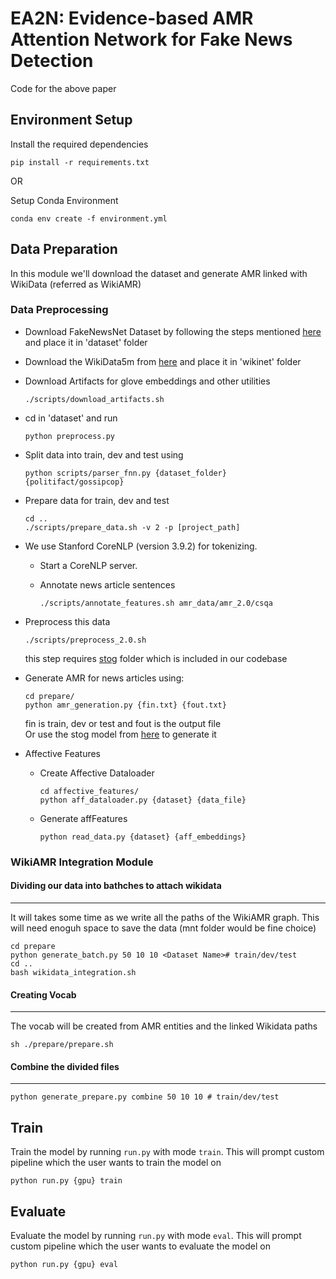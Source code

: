 # EA2N: Evidence-based AMR Attention Network for Fake News Detection
Code for the above paper

## Environment Setup

Install the required dependencies

``` 
pip install -r requirements.txt
```

OR

Setup Conda Environment

```
conda env create -f environment.yml
```

## Data Preparation
In this module we'll download the dataset and generate AMR linked with WikiData (referred as WikiAMR)
### Data Preprocessing
- Download FakeNewsNet Dataset by following the steps mentioned [here](https://github.com/KaiDMML/FakeNewsNet) and place it in 'dataset' folder

- Download the WikiData5m from [here](https://pykeen.readthedocs.io/en/stable/api/pykeen.datasets.Wikidata5M.html) and place it in 'wikinet' folder

- Download Artifacts for glove embeddings and other utilities
    ```
    ./scripts/download_artifacts.sh
    ```

- cd in 'dataset' and run
    ```
    python preprocess.py
    ```
- Split data into train, dev and test using
    ```
    python scripts/parser_fnn.py {dataset_folder} {politifact/gossipcop}
    ```
- Prepare data for train, dev and test
    ```
    cd ..
    ./scripts/prepare_data.sh -v 2 -p [project_path]
    ```
- We use Stanford CoreNLP (version 3.9.2) for tokenizing.

    - Start a CoreNLP server.

    - Annotate news article sentences
        ```
        ./scripts/annotate_features.sh amr_data/amr_2.0/csqa
        ```
- Preprocess this data
    ```
    ./scripts/preprocess_2.0.sh
    ```
    this step requires [stog](https://github.com/sheng-z/stog) folder which is included in our codebase
- Generate AMR for news articles using:
    ```
    cd prepare/
    python amr_generation.py {fin.txt} {fout.txt}
    ```
    fin is train, dev or test and fout is the output file\
    Or use the stog model from [here](https://github.com/sheng-z/stog) to generate it
- Affective Features
    - Create Affective Dataloader
        ```
        cd affective_features/
        python aff_dataloader.py {dataset} {data_file}
        ```
    - Generate affFeatures
        ```
        python read_data.py {dataset} {aff_embeddings}
        ```
### WikiAMR Integration Module
#### Dividing our data into bathches to attach wikidata
---
It will takes some time as we write all the paths of the WikiAMR graph. This will need enoguh space to save the data (mnt folder would be fine choice)
```
cd prepare
python generate_batch.py 50 10 10 <Dataset Name># train/dev/test
cd ..
bash wikidata_integration.sh
```
#### Creating Vocab
---
The vocab will be created from AMR entities and the linked Wikidata paths
```
sh ./prepare/prepare.sh
```
#### Combine the divided files
---
```
python generate_prepare.py combine 50 10 10 # train/dev/test
```

## Train

Train the model by running `run.py` with mode `train`. This will prompt custom pipeline which the user wants to train the model on
```
python run.py {gpu} train
```
## Evaluate

Evaluate the model by running `run.py` with mode `eval`. This will prompt custom pipeline which the user wants to evaluate the model on
```
python run.py {gpu} eval
```
